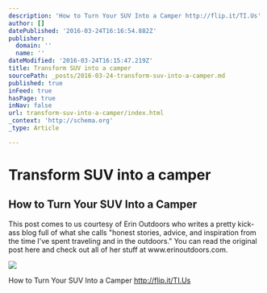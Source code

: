 ```yaml
---
description: 'How to Turn Your SUV Into a Camper http://flip.it/TI.Us'
author: []
datePublished: '2016-03-24T16:16:54.882Z'
publisher:
  domain: ''
  name: ''
dateModified: '2016-03-24T16:15:47.219Z'
title: Transform SUV into a camper
sourcePath: _posts/2016-03-24-transform-suv-into-a-camper.md
published: true
inFeed: true
hasPage: true
inNav: false
url: transform-suv-into-a-camper/index.html
_context: 'http://schema.org'
_type: Article

---
```

# Transform SUV into a camper

<article style=""><h1>How to Turn Your SUV Into a Camper</h1><p>This post comes to us courtesy of Erin Outdoors who writes a pretty kick-ass blog full of what she calls "honest stories, advice, and inspiration from the time I've spent traveling and in the outdoors." You can read the original post here and check out all of her stuff at www.erinoutdoors.com.</p><img src="http://blog.gociety.com/wp-content/uploads/2016/02/2-6.jpg" /></article>

How to Turn Your SUV Into a Camper http://flip.it/TI.Us
